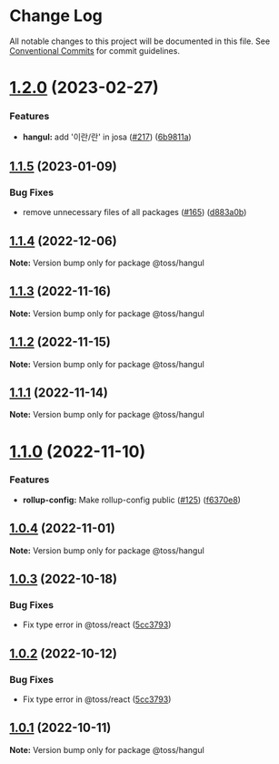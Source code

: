 # Change Log

All notable changes to this project will be documented in this file.
See [Conventional Commits](https://conventionalcommits.org) for commit guidelines.

# [1.2.0](https://github.com/toss/slash/compare/@toss/hangul@1.1.5...@toss/hangul@1.2.0) (2023-02-27)


### Features

* **hangul:** add '이란/란' in josa ([#217](https://github.com/toss/slash/issues/217)) ([6b9811a](https://github.com/toss/slash/commit/6b9811af5e0e8d3dc5650b46ef735cbf2079818f))





## [1.1.5](https://github.com/toss/slash/compare/@toss/hangul@1.1.4...@toss/hangul@1.1.5) (2023-01-09)


### Bug Fixes

* remove unnecessary files of all packages ([#165](https://github.com/toss/slash/issues/165)) ([d883a0b](https://github.com/toss/slash/commit/d883a0b2aebdbc2ca39c67902cec754c63921dfe))





## [1.1.4](https://github.com/toss/slash/compare/@toss/hangul@1.1.3...@toss/hangul@1.1.4) (2022-12-06)

**Note:** Version bump only for package @toss/hangul





## [1.1.3](https://github.com/toss/slash/compare/@toss/hangul@1.1.2...@toss/hangul@1.1.3) (2022-11-16)

**Note:** Version bump only for package @toss/hangul





## [1.1.2](https://github.com/toss/slash/compare/@toss/hangul@1.1.1...@toss/hangul@1.1.2) (2022-11-15)

**Note:** Version bump only for package @toss/hangul





## [1.1.1](https://github.com/toss/slash/compare/@toss/hangul@1.1.0...@toss/hangul@1.1.1) (2022-11-14)

**Note:** Version bump only for package @toss/hangul





# [1.1.0](https://github.com/toss/slash/compare/@toss/hangul@1.0.4...@toss/hangul@1.1.0) (2022-11-10)


### Features

* **rollup-config:** Make rollup-config public ([#125](https://github.com/toss/slash/issues/125)) ([f6370e8](https://github.com/toss/slash/commit/f6370e8c4b0fa926e923b518c26b7071ee0e53da))





## [1.0.4](https://github.com/toss/slash/compare/@toss/hangul@1.0.3...@toss/hangul@1.0.4) (2022-11-01)

**Note:** Version bump only for package @toss/hangul





## [1.0.3](https://github.com/toss/slash/compare/@toss/hangul@1.0.1...@toss/hangul@1.0.3) (2022-10-18)


### Bug Fixes

* Fix type error in @toss/react ([5cc3793](https://github.com/toss/slash/commit/5cc37936e8739204f32f9f50ee61570b758343f8))





## [1.0.2](https://github.com/toss/slash/compare/@toss/hangul@1.0.1...@toss/hangul@1.0.2) (2022-10-12)


### Bug Fixes

* Fix type error in @toss/react ([5cc3793](https://github.com/toss/slash/commit/5cc37936e8739204f32f9f50ee61570b758343f8))





## [1.0.1](https://github.com/toss/slash/compare/@toss/hangul@1.0.0...@toss/hangul@1.0.1) (2022-10-11)

**Note:** Version bump only for package @toss/hangul
